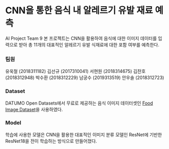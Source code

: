 # CNN을 통한 음식 내 알레르기 유발 재료 예측

AI Project Team 9
본 프로젝트는 CNN을 활용하여 음식에 대한 이미지 데이터를 입력으로 받아 총 11개의 대표적인 알레르기 유발 식재료에 대한 포함 여부를 예측한다.

### 팀원

유욱철 (2018311182)
김선규 (2017310041)
서현원 (2018314675)
김찬호 (2018312948)
박수환 (2018312229)
남궁수 (2019313519)
안우솔 (2018312723)

### Dataset

DATUMO Open Datasets에서 무료로 제공하는 음식 이미지 데이터셋인 [Food Image Dataset](https://open.datumo.com/en/?page_id=5976)을 사용하였다.

### Model

학습에 사용한 모델은 CNN을 활용한 대표적인 이미지 분류 모델인 ResNet에 기반한 ResNet18을 전이 학습하는 방식으로 만들어졌다.

